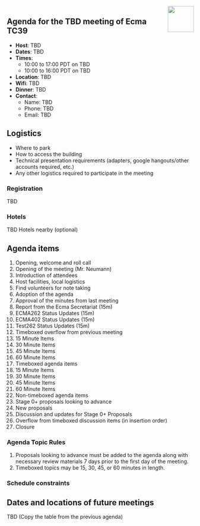 <img src="../images/Ecma_RVB-003.jpg" align="right" height="70" alt="" />

## Agenda for the TBD meeting of Ecma TC39

- **Host**: TBD
- **Dates**: TBD
- **Times**:
  - 10:00 to 17:00 PDT on TBD
  - 10:00 to 16:00 PDT on TBD
- **Location**: TBD
- **Wifi**: TBD
- **Dinner**: TBD
- **Contact**:
  - Name: TBD
  - Phone: TBD
  - Email: TBD

## Logistics

* Where to park
* How to access the building
* Technical presentation requirements (adapters, google hangouts/other accounts required, etc.)
* Any other logistics required to participate in the meeting

### Registration

TBD

### Hotels

TBD Hotels nearby (optional)

## Agenda items

1. Opening, welcome and roll call
  1. Opening of the meeting (Mr. Neumann)
  1. Introduction of attendees
  1. Host facilities, local logistics
1. Find volunteers for note taking
1. Adoption of the agenda
1. Approval of the minutes from last meeting
1. Report from the Ecma Secretariat (15m)
1. ECMA262 Status Updates (15m)
1. ECMA402 Status Updates (15m)
1. Test262 Status Updates (15m)
1. Timeboxed overflow from previous meeting
  1. 15 Minute Items
  1. 30 Minute Items
  1. 45 Minute Items
  1. 60 Minute Items
1. Timeboxed agenda items
  1. 15 Minute Items
  1. 30 Minute Items
  1. 45 Minute Items
  1. 60 Minute Items
1. Non-timeboxed agenda items
  1. Stage 0+ proposals looking to advance
  1. New proposals
  1. Discussion and updates for Stage 0+ Proposals
1. Overflow from timeboxed discussion items (in insertion order)
1. Closure

### Agenda Topic Rules

1. Proposals looking to advance must be added to the agenda along with necessary review materials 7 days prior to the first day of the meeting.
1. Timeboxed topics may be 15, 30, 45, or 60 minutes in length.

### Schedule constraints

## Dates and locations of future meetings

TBD (Copy the table from the previous agenda)
